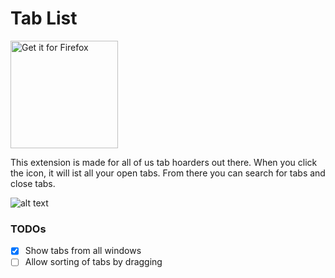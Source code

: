 # Tab List
<a href="https://addons.mozilla.org/firefox/addon/tab-list-manager/">
  <img src="https://user-images.githubusercontent.com/24147614/214060299-df8e2fc1-41c9-4100-a474-0d5112f7683b.png" width="172px" alt="Get it for Firefox">
</a>

This extension is made for all of us tab hoarders out there. When you click the icon, it will ist all your open tabs. From there you can search for tabs and close tabs.

![alt text](https://github.com/nilshellerhoff/tab-list/raw/main/assets/Screenshot1.png "Screenshot")

### TODOs

- [x] Show tabs from all windows
- [ ] Allow sorting of tabs by dragging
